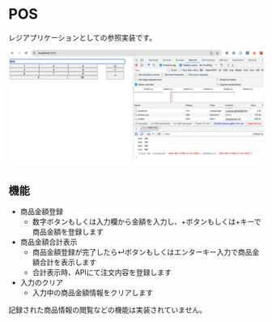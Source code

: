 # POS
レジアプリケーションとしての参照実装です。

![](images/02-pos.png)

## 機能

- 商品金額登録
  - 数字ボタンもしくは入力欄から金額を入力し、+ボタンもしくは+キーで商品金額を登録します
- 商品金額合計表示
  - 商品金額登録が完了したら↵ボタンもしくはエンターキー入力で商品金額合計を表示します
  - 合計表示時、APIにて注文内容を登録します
- 入力のクリア
  - 入力中の商品金額情報をクリアします

記録された商品情報の閲覧などの機能は実装されていません。
